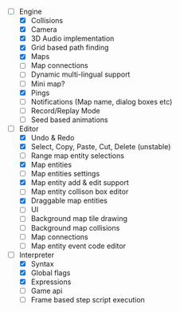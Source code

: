  - [ ] Engine
   - [x] Collisions
   - [x] Camera
   - [x] 3D Audio implementation
   - [x] Grid based path finding
   - [x] Maps
   - [ ] Map connections
   - [ ] Dynamic multi-lingual support
   - [ ] Mini map?
   - [x] Pings
   - [ ] Notifications (Map name, dialog boxes etc)
   - [ ] Record/Replay Mode
   - [ ] Seed based animations

 - [ ] Editor
   - [x] Undo & Redo
   - [x] Select, Copy, Paste, Cut, Delete (unstable)
   - [ ] Range map entity selections
   - [x] Map entities
   - [ ] Map entities settings
   - [x] Map entity add & edit support
   - [ ] Map entity collison box editor
   - [x] Draggable map entities
   - [ ] UI
   - [ ] Background map tile drawing
   - [ ] Background map collisions
   - [ ] Map connections
   - [ ] Map entity event code editor

 - [ ] Interpreter
   - [x] Syntax
   - [x] Global flags
   - [x] Expressions
   - [ ] Game api
   - [ ] Frame based step script execution
